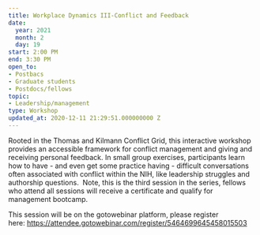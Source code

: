 ```yaml
---
title: Workplace Dynamics III-Conflict and Feedback
date:
  year: 2021
  month: 2
  day: 19
start: 2:00 PM
end: 3:30 PM
open_to:
- Postbacs
- Graduate students
- Postdocs/fellows
topic:
- Leadership/management
type: Workshop
updated_at: 2020-12-11 21:29:51.000000000 Z
---
```

Rooted in the Thomas and Kilmann Conflict Grid, this interactive
workshop provides an accessible framework for conflict management and
giving and receiving personal feedback. In small group exercises,
participants learn how to have - and even get some practice having
- difficult conversations often associated with conflict within the NIH,
like leadership struggles and authorship questions.  Note, this is the
third session in the series, fellows who attend all sessions will
receive a certificate and qualify for management bootcamp. 

This session will be on the gotowebinar platform, please register
here: https://attendee.gotowebinar.com/register/5464699645458015503

 

 
